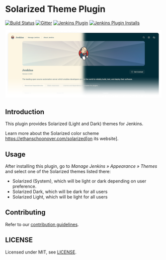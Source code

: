# Solarized Theme Plugin

[![Build Status](https://ci.jenkins.io/job/Plugins/job/solarized-theme-plugin/job/master/badge/icon)](https://ci.jenkins.io/job/Plugins/job/solarized-theme-plugin/job/master/)
[![Gitter](https://badges.gitter.im/jenkinsci/ux-sig.svg)](https://gitter.im/jenkinsci/ux-sig?utm_source=badge&utm_medium=badge&utm_campaign=pr-badge)
[![Jenkins Plugin](https://img.shields.io/jenkins/plugin/v/solarized-theme.svg)](https://plugins.jenkins.io/solarized-theme)
[![Jenkins Plugin Installs](https://img.shields.io/jenkins/plugin/i/solarized-theme.svg?color=blue)](https://plugins.jenkins.io/solarized-theme)

![preview.png](preview.png)

## Introduction

This plugin provides Solarized (Light and Dark) themes for Jenkins.

Learn more about the Solarized color scheme https://ethanschoonover.com/solarized[on its website].

## Usage

After installing this plugin, go to _Manage Jenkins » Appearance » Themes_ and select one of the Solarized themes listed there:

* Solarized (System), which will be light or dark depending on user preference.
* Solarized Dark, which will be dark for all users
* Solarized Light, which will be light for all users

## Contributing

Refer to our [contribution guidelines](https://github.com/jenkinsci/.github/blob/master/CONTRIBUTING.md).

## LICENSE

Licensed under MIT, see [LICENSE](LICENSE.md).
